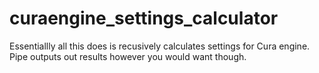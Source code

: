 # curaengine_settings_calculator

Essentiallly all this does is recusively calculates settings for Cura engine. Pipe outputs out results however you would want though.
